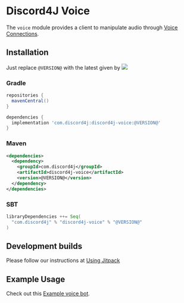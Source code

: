 # Discord4J Voice
The `voice` module provides a client to manipulate audio through [Voice Connections](https://discordapp.com/developers/docs/topics/voice-connections).
## Installation
Just replace `@VERSION@` with the latest given by ![](https://img.shields.io/maven-central/v/com.discord4j/discord4j-voice.svg?style=flat-square)
### Gradle
```groovy
repositories {
  mavenCentral()
}

dependencies {
  implementation 'com.discord4j:discord4j-voice:@VERSION@'
}
```
### Maven
```xml
<dependencies>
  <dependency>
    <groupId>com.discord4j</groupId>
    <artifactId>discord4j-voice</artifactId>
    <version>@VERSION@</version>
  </dependency>
</dependencies>
```

### SBT
```scala
libraryDependencies ++= Seq(
  "com.discord4j" % "discord4j-voice" % "@VERSION@"
)
```

## Development builds
Please follow our instructions at [Using Jitpack](https://github.com/Discord4J/Discord4J/wiki/Using-Jitpack)

## Example Usage
Check out this [Example voice bot](https://github.com/Discord4J/Discord4J/blob/v3/core/src/test/java/discord4j/core/ExampleVoiceBot.java).
